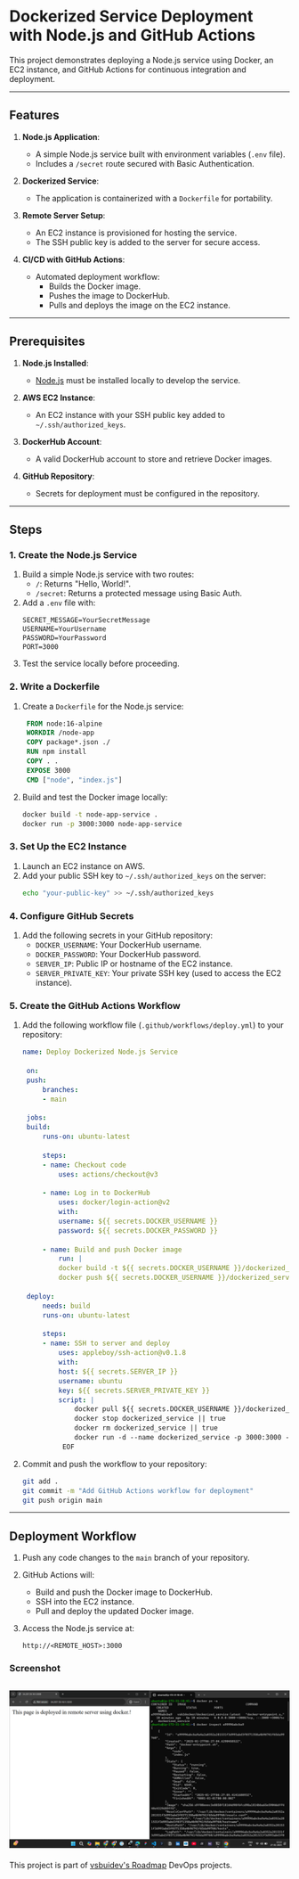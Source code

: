 # Dockerized Service Deployment with Node.js and GitHub Actions

This project demonstrates deploying a Node.js service using Docker, an EC2 instance, and GitHub Actions for continuous integration and deployment.

---

## Features

1. **Node.js Application**:

   - A simple Node.js service built with environment variables (`.env` file).
   - Includes a `/secret` route secured with Basic Authentication.

2. **Dockerized Service**:

   - The application is containerized with a `Dockerfile` for portability.

3. **Remote Server Setup**:

   - An EC2 instance is provisioned for hosting the service.
   - The SSH public key is added to the server for secure access.

4. **CI/CD with GitHub Actions**:
   - Automated deployment workflow:
     - Builds the Docker image.
     - Pushes the image to DockerHub.
     - Pulls and deploys the image on the EC2 instance.

---

## Prerequisites

1. **Node.js Installed**:

   - [Node.js](https://nodejs.org/) must be installed locally to develop the service.

2. **AWS EC2 Instance**:

   - An EC2 instance with your SSH public key added to `~/.ssh/authorized_keys`.

3. **DockerHub Account**:

   - A valid DockerHub account to store and retrieve Docker images.

4. **GitHub Repository**:
   - Secrets for deployment must be configured in the repository.

---

## Steps

### 1. Create the Node.js Service

1. Build a simple Node.js service with two routes:
   - `/`: Returns "Hello, World!".
   - `/secret`: Returns a protected message using Basic Auth.
2. Add a `.env` file with:
   ```env
   SECRET_MESSAGE=YourSecretMessage
   USERNAME=YourUsername
   PASSWORD=YourPassword
   PORT=3000
   ```
3. Test the service locally before proceeding.

### 2. Write a Dockerfile

1. Create a `Dockerfile` for the Node.js service:
   ```dockerfile
    FROM node:16-alpine
    WORKDIR /node-app
    COPY package*.json ./
    RUN npm install
    COPY . .
    EXPOSE 3000
    CMD ["node", "index.js"]
   ```
2. Build and test the Docker image locally:
   ```bash
   docker build -t node-app-service .
   docker run -p 3000:3000 node-app-service
   ```

### 3. Set Up the EC2 Instance

1. Launch an EC2 instance on AWS.
2. Add your public SSH key to `~/.ssh/authorized_keys` on the server:
   ```bash
   echo "your-public-key" >> ~/.ssh/authorized_keys
   ```

### 4. Configure GitHub Secrets

1. Add the following secrets in your GitHub repository:
   - `DOCKER_USERNAME`: Your DockerHub username.
   - `DOCKER_PASSWORD`: Your DockerHub password.
   - `SERVER_IP`: Public IP or hostname of the EC2 instance.
   - `SERVER_PRIVATE_KEY`: Your private SSH key (used to access the EC2 instance).

### 5. Create the GitHub Actions Workflow

1. Add the following workflow file (`.github/workflows/deploy.yml`) to your repository:

   ```yaml
   name: Deploy Dockerized Node.js Service

    on:
    push:
        branches:
        - main

    jobs:
    build:
        runs-on: ubuntu-latest

        steps:
        - name: Checkout code
            uses: actions/checkout@v3

        - name: Log in to DockerHub
            uses: docker/login-action@v2
            with:
            username: ${{ secrets.DOCKER_USERNAME }}
            password: ${{ secrets.DOCKER_PASSWORD }}

        - name: Build and push Docker image
            run: |
            docker build -t ${{ secrets.DOCKER_USERNAME }}/dockerized_service:latest .
            docker push ${{ secrets.DOCKER_USERNAME }}/dockerized_service:latest

    deploy:
        needs: build
        runs-on: ubuntu-latest

        steps:
        - name: SSH to server and deploy
            uses: appleboy/ssh-action@v0.1.8
            with:
            host: ${{ secrets.SERVER_IP }}
            username: ubuntu
            key: ${{ secrets.SERVER_PRIVATE_KEY }}
            script: |
                docker pull ${{ secrets.DOCKER_USERNAME }}/dockerized_service:latest
                docker stop dockerized_service || true
                docker rm dockerized_service || true
                docker run -d --name dockerized_service -p 3000:3000 --env-file ~/secrets_node/.env ${{ secrets.DOCKER_USERNAME }}/dockerized_service:latest
             EOF
   ```

2. Commit and push the workflow to your repository:
   ```bash
   git add .
   git commit -m "Add GitHub Actions workflow for deployment"
   git push origin main
   ```

---

## Deployment Workflow

1. Push any code changes to the `main` branch of your repository.
2. GitHub Actions will:

   - Build and push the Docker image to DockerHub.
   - SSH into the EC2 instance.
   - Pull and deploy the updated Docker image.

3. Access the Node.js service at:
   ```
   http://<REMOTE_HOST>:3000
   ```

### Screenshot

## ![screenshot](/screenshot.png)

This project is part of [vsbuidev's Roadmap](https://roadmap.sh/projects/dockerized-service-deployment) DevOps projects.
